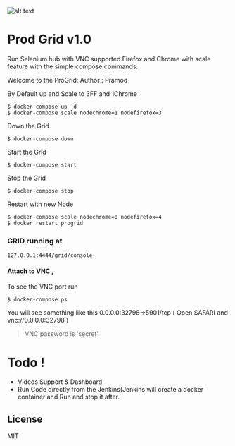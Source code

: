 ![alt text](https://d30y9cdsu7xlg0.cloudfront.net/png/2143-200.png "ProdGrid")

# Prod Grid v1.0
Run Selenium hub with VNC supported Firefox and Chrome  with scale feature with the simple compose commands.

Welcome to the ProGrid:
Author : Pramod

By Default up and Scale to 3FF and 1Chrome
```
$ docker-compose up -d
$ docker-compose scale nodechrome=1 nodefirefox=3
```
Down the Grid

```
$ docker-compose down
```
Start the Grid
```
$ docker-compose start
```
Stop the Grid
```
$ docker-compose stop
```

Restart with new Node
```
$ docker-compose scale nodechrome=0 nodefirefox=4
$ docker restart progrid
```
### GRID running at 
```
127.0.0.1:4444/grid/console
```

#### Attach to VNC ,

To see the VNC port run 
```
$ docker-compose ps
```
You will see something like this
0.0.0.0:32798->5901/tcp ( Open SAFARI and vnc://0.0.0.0:32798 )
> VNC password is 'secret'.


# Todo !

  - Videos Support & Dashboard
  - Run Code directly from the Jenkins(Jenkins will create a docker container and Run and  stop it after.

License
----

MIT

